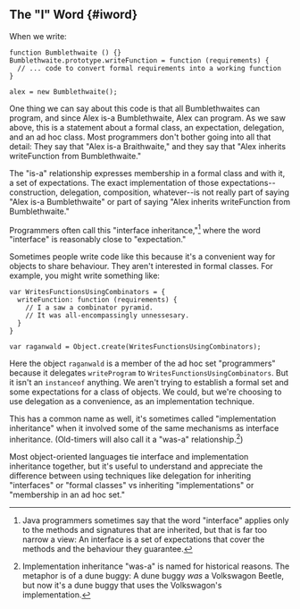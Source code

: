 ## The "I" Word {#iword}

When we write:

    function Bumblethwaite () {}
    Bumblethwaite.prototype.writeFunction = function (requirements) {
      // ... code to convert formal requirements into a working function
    }

    alex = new Bumblethwaite();

One thing we can say about this code is that all Bumblethwaites can program, and since Alex is-a Bumblethwaite, Alex can program. As we saw above, this is a statement about a formal class, an expectation, delegation, and an ad hoc class. Most programmers don't bother going into all that detail: They say that "Alex is-a Braithwaite," and they say that "Alex inherits writeFunction from Bumblethwaite."

The "is-a" relationship expresses membership in a formal class and with it, a set of expectations. The exact implementation of those expectations--construction, delegation, composition, whatever--is not really part of saying "Alex is-a Bumblethwaite" or part of saying "Alex inherits writeFunction from Bumblethwaite."

Programmers often call this "interface inheritance,"[^java] where the word "interface" is reasonably close to "expectation."

[^java]: Java programmers sometimes say that the word "interface" applies only to the methods and signatures that are inherited, but that is far too narrow a view: An interface is a set of expectations that cover the methods and the behaviour they guarantee.

Sometimes people write code like this because it's a convenient way for objects to share behaviour. They aren't interested in formal classes. For example, you might write something like:

    var WritesFunctionsUsingCombinators = {
      writeFunction: function (requirements) {
        // I a saw a combinator pyramid.
        // It was all-encompassingly unnessesary.
      }
    }

    var raganwald = Object.create(WritesFunctionsUsingCombinators);

Here the object `raganwald` is a member of the ad hoc set "programmers" because it delegates `writeProgram` to `WritesFunctionsUsingCombinators`. But it isn't an `instanceof` anything. We aren't trying to establish a formal set and some expectations for a class of objects. We could, but we're choosing to use delegation as a convenience, as an implementation technique.

This has a common name as well, it's sometimes called "implementation inheritance" when it involved some of the same mechanisms as interface inheritance. (Old-timers will also call it a "was-a" relationship.[^was-a])

[^was-a]: Implementation inheritance "was-a" is named for historical reasons. The metaphor is of a dune buggy: A dune buggy *was* a Volkswagon Beetle, but now it's a dune buggy that uses the Volkswagon's implementation.

Most object-oriented languages tie interface and implementation inheritance together, but it's useful to understand and appreciate the difference between using techniques like delegation for inheriting "interfaces" or "formal classes" vs inheriting "implementations" or "membership in an ad hoc set."